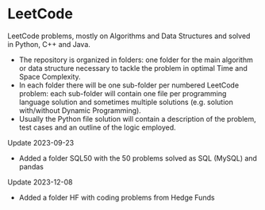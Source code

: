 # LeetCode
LeetCode problems, mostly on Algorithms and Data Structures and solved in Python, C++ and Java.

* The repository is organized in folders: one folder for the main algorithm or data structure necessary to tackle the problem in optimal Time and Space Complexity.
* In  each folder there will be one sub-folder per numbered LeetCode problem: each sub-folder will contain one file per programming language solution and sometimes multiple solutions (e.g. solution with/without Dynamic Programming).
* Usually the Python file solution will contain a description of the problem, test cases and an outline of the logic employed.

Update 2023-09-23
* Added a folder SQL50 with the 50 problems solved as SQL (MySQL) and pandas 

Update 2023-12-08
* Added a folder HF with coding problems from Hedge Funds
